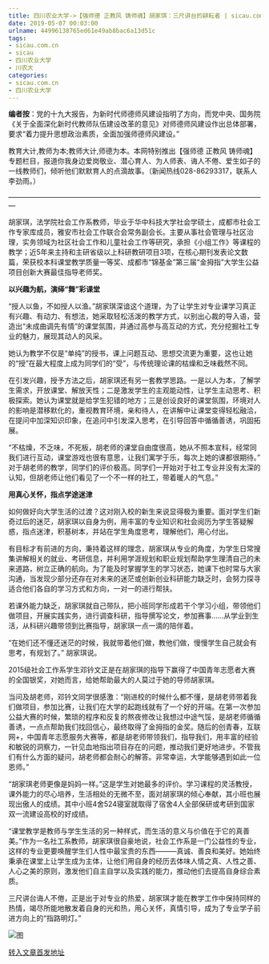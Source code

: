 ```yaml
---
title: 四川农业大学->【强师德 正教风 铸师魂】胡家琪：三尺讲台的耕耘者 | sicau.com.cn
date: 2019-05-07 00:03:00
urlname: 44996138765ed61e49ab8bac6a13d51c
tags: 
- sicau.com.cn
- sicau
- 四川农业大学
- 川农大
categories:
- sicau.com.cn
- 四川农业大学
---
```


**编者按**：党的十九大报告，为新时代师德师风建设指明了方向，而党中央、国务院《关于全面深化新时代教师队伍建设改革的意见》对师德师风建设作出总体部署，要求“着力提升思想政治素质，全面加强师德师风建设。”

教育大计,教师为本;教师大计,师德为本。本网特别推出【强师德 正教风 铸师魂】专题栏目，报道你我身边爱岗敬业、潜心育人、为人师表、诲人不倦、爱生如子的一线教师们，倾听他们默默育人的点滴故事。（新闻热线028-86293317，联系人李劲雨。）

—————————————————————————————————————

胡家琪，法学院社会工作系教师，毕业于华中科技大学社会学硕士，成都市社会工作专家库成员，雅安市社会工作联合会常务副会长。主要从事社会管理与社区治理，实务领域为社区社会工作和儿童社会工作等研究，承担《小组工作》等课程的教学；近5年来主持和主研省级以上科研教研项目3项，在核心期刊发表论文数篇，荣获校本科课堂教学质量一等奖、成都市“锦基金”第三届“金拇指”大学生公益项目创新大赛最佳指导老师奖。

**以兴趣为航，演绎“舞”彩课堂**

“授人以鱼，不如授人以渔。”胡家琪深谙这个道理，为了让学生对专业课学习真正有兴趣、有动力、有想法，她采取轻松活泼的教学方式，以别出心裁的导入语，营造出“未成曲调先有情”的课堂氛围，并通过高参与高互动的方式，充分挖掘社工专业的魅力，展现其动人的风采。

她认为教学不仅是“单纯”的授书，课上问题互动、思想交流更为重要，这也让她的“授”在最大程度上成为同学们的“受”，与传统理论课的枯燥和乏味截然不同。

在引发兴趣，授予方法之后，胡家琪还有另一套教学思路。一是以人为本，了解学生需求，开放课堂、解放天性；二是激发学生的主观能动性，让学生主动思考、积极探索。她认为课堂就是给学生犯错的地方；三是创设良好的课堂氛围，环境对人的影响是潜移默化的，重视教育环境，亲和待人，在讲解中让课堂变得轻松融洽，在提问中加深知识印象，在追问中引发深入思考，在引导回答中循循善诱，巩固拓展。

“不枯燥，不乏味，不死板，胡老师的课堂自由度很高，她从不照本宣科，经常同我们进行互动，课堂游戏也很有意思，让我们寓学于乐，每次上她的课都很期待。” 对于胡老师的教学，同学们的评价极高。同学们一开始对于社工专业并没有太深的认知，但胡老师让他们看见了一个不一样的社工，带着暖人的气息。”

**用真心关怀，指点学途迷津**

如何做好向大学生活的过渡？这对刚入校的新生来说显得极为重要。面对学生们新奇过后的迷茫，胡家琪以自身为例，用丰富的专业知识和社会阅历为学生答疑解惑，指点迷津，积基树本，并站在学生角度思考，理解他们，用心付出。

有目标才有前进的方向，秉持着这样的理念，胡家琪从专业的角度，为学生日常搜集讲解相关的就业、考研信息，并利用学涯规划和职业规划帮助学生理清自己的未来道路，树立正确的航向。为了能及时掌握学生的学习状态，她课下也时常与大家沟通，当发现少部分还存在对未来的迷茫或创新创业科研能力缺乏时，会努力探寻适合他们各自的学习方式和方向，一对一的进行帮扶。

若课外能力缺乏，胡家琪就自己带队，把小班同学形成若干个学习小组，带领他们做项目，开展实践实务，进行调查科研，指导撰写论文，参加赛事……从学业到生活，从科研兴趣带领到比赛指导，胡家琪一点一滴的陪伴着。

“在她们还不懂还迷茫的时候，我就带着他们做，教他们做，慢慢学生自己就会有思考，有规划了。” 胡家琪说。

2015级社会工作系学生邓钤文正是在胡家琪的指导下赢得了中国青年志愿者大赛的全国银奖，对她而言，给她帮助最大的人莫过于她的导师胡家琪。

当问及胡老师，邓钤文同学很感激：“刚进校的时候什么都不懂，是胡老师带着我们做项目，参加比赛，让我们在大学的起跑线就有了一个好的开端。在第一次参加公益大赛的时候，繁琐的程序和反复的熬夜修改让我想过中途气馁，是胡老师循循善诱，一点点帮助我们找回信心，最终取得了金拇指的金奖。随后的创青春，互联网+，中国青年志愿服务大赛等，都是胡老师带领我们，指导我们，用丰富的经验和敏锐的洞察力，一针见血地指出项目存在的问题，推动我们更好地进步。不管我们有什么方面的疑问，胡老师都会耐心的解答。非常幸运，大学能够遇到如此一位恩师。”

“胡家琪老师更像是妈妈一样。”这是学生对她最多的评价。学习课程的灵活教授，课外能力的尽心培养，生活相处的无微不至，面对胡家琪的倾心奉献，其小班也展现出傲人的成绩。其中小班4舍524寝室就取得了宿舍4人全部保研或考研到国家双一流建设高校的好成绩。

“课堂教学是教师与学生生活的另一种样式，而生活的意义与价值在于它的真善美。”作为一名社工系教师，胡家琪很自豪地说，社会工作系是一门公益性的专业，这样的专业更要唤醒学生们人性中最宝贵的东西———真诚、善良和美好。她始终秉承在课堂上让学生成为主体，让他们用自身的经历去体味人情之真、人性之善、人心之美的原则，激发他们自主自学以及实践的能力，推动他们去提高自身综合素质。

三尺讲台诲人不倦，正是出于对专业的热爱，胡家琪才能在教学工作中保持同样的热情，竭尽所能地散发着自身的光和热，用心关怀，真情引导，成为了专业学子前进方向上的“指路明灯。”

![图](https://news.sicau.edu.cn/__local/C/13/1A/FA0EBF123C7FFC4B0CEA4786AE4_634A2534_477A.jpg)

[转入文章首发地址](https://news.sicau.edu.cn/info/1078/51023.htm)